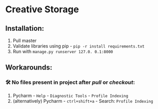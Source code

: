# Creative Storage

## Installation:
1. Pull master
2. Validate libraries using pip - ```pip -r install requirements.txt```
3. Run with ```manage.py runserver 127.0. 0.1:8000```

## Workarounds:
### 🛠 No files present in project after _pull_ or _checkout_:
1. Pycharm - ```Help``` - ```Diagnostic Tools``` - ```Profile Indexing```
2. (alternatively) Pycharm - ```ctrl+shift+a``` - Search: ```Profile Indexing```
